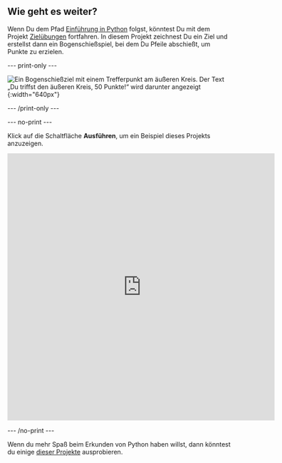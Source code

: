 ## Wie geht es weiter?

Wenn Du dem Pfad [Einführung in Python](https://projects.raspberrypi.org/en/raspberrypi/python-intro) folgst, könntest Du mit dem Projekt [Zielübungen](https://projects.raspberrypi.org/en/projects/target-practice) fortfahren. In diesem Projekt zeichnest Du ein Ziel und erstellst dann ein Bogenschießspiel, bei dem Du Pfeile abschießt, um Punkte zu erzielen.

--- print-only ---

![Ein Bogenschießziel mit einem Trefferpunkt am äußeren Kreis. Der Text „Du triffst den äußeren Kreis, 50 Punkte!“ wird darunter angezeigt](images/blue-points.png){:width="640px"}

--- /print-only ---

--- no-print ---

Klick auf die Schaltfläche **Ausführen**, um ein Beispiel dieses Projekts anzuzeigen.

<iframe src="https://editor.raspberrypi.org/en/embed/viewer/target-practice-solution" width="600" height="600" frameborder="0" marginwidth="0" marginheight="0" allowfullscreen>
</iframe>

--- /no-print ---

Wenn du mehr Spaß beim Erkunden von Python haben willst, dann könntest du einige [dieser Projekte](https://projects.raspberrypi.org/en/projects?software%5B%5D=python) ausprobieren.
